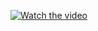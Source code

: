 [![Watch the video](https://img.youtube.com/vi/PNkLthUdQus/hqdefault.jpg)](https://www.youtube.com/embed/PNkLthUdQus)
